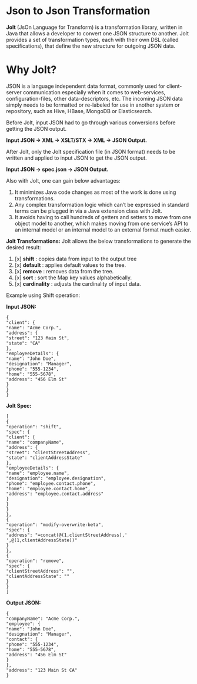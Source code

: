 ﻿# Json to Json Transformation 

**Jolt** (JsOn Language for Transform) is a transformation library, written in Java that allows a developer to convert one JSON structure to another. Jolt provides a set of transformation types, each with their own DSL (called specifications), that define the new structure for outgoing JSON data.

# Why Jolt?

JSON is a language independent data format, commonly used for client-server communication especially when it comes to web-services, configuration-files, other data-descriptors, etc. The incoming JSON data simply needs to be formatted or re-labeled for use in another system or repository, such as Hive, HBase, MongoDB or Elasticsearch.

Before Jolt, input JSON had to go through various conversions before getting the JSON output.

**Input JSON -> XML -> XSLT/STX -> XML -> JSON Output.**

After Jolt, only the Jolt specification file (in JSON format) needs to be written and applied to input JSON to get the JSON output.

**Input JSON -> spec.json -> JSON Output.**

Also with Jolt, one can gain below advantages:

1. It minimizes Java code changes as most of the work is done using transformations.
2. Any complex transformation logic which can’t be expressed in standard terms can be plugged in via a Java extension class with Jolt.
3. It avoids having to call hundreds of getters and setters to move from one object model to another, which makes moving from one service’s API to an internal model or an internal model to an external format much easier.

**Jolt Transformations:**
Jolt allows the below transformations to generate the desired result:

1. [x] **shift**       : copies data from input to the output tree
2. [x] **default**     : applies default values to the tree.
3. [x] **remove**      : removes data from the tree.
4. [x] **sort**        : sort the Map key values alphabetically.
5. [x] **cardinality** : adjusts the cardinality of input data.

Example using Shift operation:

**Input JSON:**

    {
    "client": {
    "name": "Acme Corp.",
    "address": {
    "street": "123 Main St",
    "state": "CA"
    },
    "employeeDetails": {
    "name": "John Doe",
    "designation": "Manager",
    "phone": "555-1234",
    "home": "555-5678",
    "address": "456 Elm St"
    }
    }
    }

**Jolt Spec:**

    [
    {
    "operation": "shift",
    "spec": {
    "client": {
    "name": "companyName",
    "address": {
    "street": "clientStreetAddress",
    "state": "clientAddressState"
    },
    "employeeDetails": {
    "name": "employee.name",
    "designation": "employee.designation",
    "phone": "employee.contact.phone",
    "home": "employee.contact.home",
    "address": "employee.contact.address"
    }
    }
    }
    },
    {
    "operation": "modify-overwrite-beta",
    "spec": {
    "address": "=concat(@(1,clientStreetAddress),' ',@(1,clientAddressState))"
    }
    },
    {
    "operation": "remove",
    "spec": {
    "clientStreetAddress": "",
    "clientAddressState": ""
    }
    }
    ]

**Output JSON:**

    {
    "companyName": "Acme Corp.",
    "employee": {
    "name": "John Doe",
    "designation": "Manager",
    "contact": {
    "phone": "555-1234",
    "home": "555-5678",
    "address": "456 Elm St"
    }
    },
    "address": "123 Main St CA"
    }
